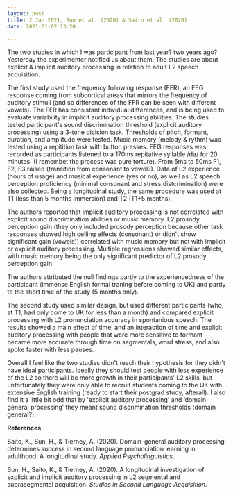 ```yaml
---
layout: post
title: 2 Jan 2021, Sun et al. (2020) & Saito et al. (2020)
date: 2021-01-02 13:20

---
```

<!-- wp:paragraph -->
<p>The two studies in which I was participant from last year? two years ago? Yesterday the experimenter notified us about them. The studies are about explicit &amp; implicit auditory processing in relation to adult L2 speech acquisition. </p>
<!-- /wp:paragraph -->

<!-- wp:paragraph -->
<p>The first study used the frequency following response (FFR), an EEG response coming from subcortical areas that mirrors the frequency of auditory stimuli (and so differences of the FFR can be seen with different vowels). The FFR has consistant individual differences, and is being used to evaluate variability in implicit auditory processing abilities. The studies tested participant's sound discrimination threshold (explicit auditory processing) using a 3-tone dicision task. Thresholds of pitch, formant, duration, and amplitude were tested. Music memory (melody &amp; rythm) was tested using a repitition task with button presses. EEG responses was recorded as participants listened to a 170ms repitative syllable /da/ for 20 minutes. (I remembet the process was pure torture). From 5ms to 50ms F1, F2, F3 raised (transition from consonant to vowel?). Data of L2 experience (hours of usage) and musical experience (yes or no), as well as L2 speech perception proficiency (minimal consonant and stress distcrimination) were also collected. Being a longitudinal study, the same procedure was used at T1 (less than 5 months immersion) and T2 (T1+5 months).</p>
<!-- /wp:paragraph -->

<!-- wp:paragraph -->
<p>The authors reported that implicit auditory processing is not correlated with explicit sound discrimination abilities or music memory. L2 prosody perception gain (they only included prosody perception because other task responses showed high ceiling effects (consonant) or didn't show significant gain (vowels)) correlated with music memory but not with implicit or explicit auditory processing. Multiple regressions showed similar effects, with music memory being the only significant predictor of L2 prosody perception gain. </p>
<!-- /wp:paragraph -->

<!-- wp:paragraph -->
<p>The authors attributed the null findings partly to the experiencedness of the participant (immense English formal traning before coming to UK) and partly to the short time of the study (5 months only).</p>
<!-- /wp:paragraph -->

<!-- wp:paragraph -->
<p>The second study used similar design, but used different participants (who, at T1, had only come to UK for less than a month) and compared explicit processing with L2 pronunciation accuracy in spontanious speech. The results showed a main effect of time, and an interaction of time and explicit auditory processing with people that were more sensitive to formant became more accurate through time on segmentals, word stress, and also spoke faster with less pauses.</p>
<!-- /wp:paragraph -->

<!-- wp:paragraph -->
<p>Overall I feel like the two studies didn't reach their hypothesis for they didn't have ideal participants. Ideally they should test people with less experience of the L2 so there will be more growth in their participants' L2 skills, but unfortunately they were only able to recruit students coming to the UK with extensive English training (ready to start their postgrad study, afterall). I also find it a little bit odd that by 'explicit auditory processing' and ‘domain general processing’ they meant sound discrimination thresholds (domain general?).</p>
<!-- /wp:paragraph -->

<!-- wp:paragraph -->
<p><strong>References</strong></p>
<!-- /wp:paragraph -->

<!-- wp:paragraph -->
<p>Saito, K., Sun, H., &amp; Tierney, A. (2020). Domain-general auditory processing determines success in second language pronunciation learning in adulthood: A longitudinal study.&nbsp;<em>Applied Psycholinguistics</em>.</p>
<!-- /wp:paragraph -->

<!-- wp:paragraph -->
<p>Sun, H., Saito, K., &amp; Tierney, A. (2020). A longitudinal investigation of explicit and implicit auditory processing in L2 segmental and suprasegmental acquisition.&nbsp;<em>Studies in Second Language Acquisition</em>.</p>
<!-- /wp:paragraph -->

